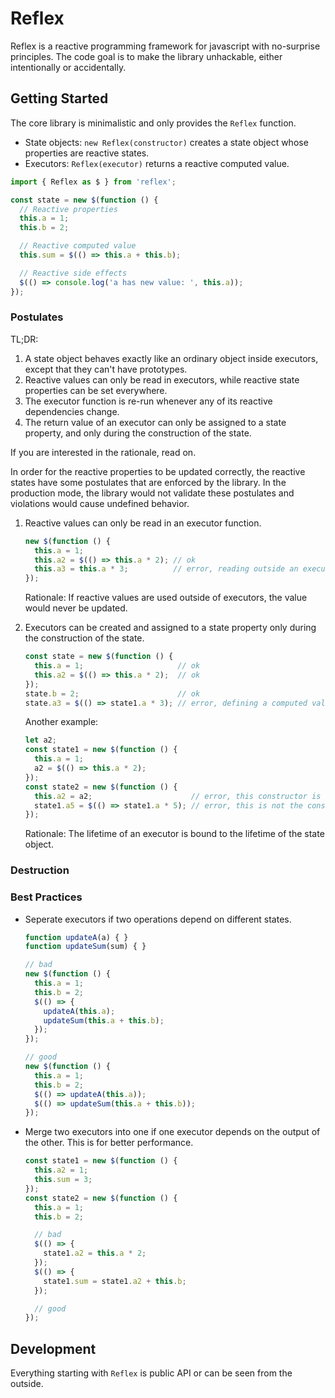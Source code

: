 # Reflex

Reflex is a reactive programming framework for javascript with no-surprise principles.
The code goal is to make the library unhackable, either intentionally or accidentally.

## Getting Started

The core library is minimalistic and only provides the `Reflex` function.

* State objects: `new Reflex(constructor)` creates a state object whose properties are reactive states.
* Executors: `Reflex(executor)` returns a reactive computed value.

```js
import { Reflex as $ } from 'reflex';

const state = new $(function () {
  // Reactive properties
  this.a = 1;
  this.b = 2;

  // Reactive computed value
  this.sum = $(() => this.a + this.b);

  // Reactive side effects
  $(() => console.log('a has new value: ', this.a));
});
```

### Postulates

TL;DR:

1. A state object behaves exactly like an ordinary object inside executors,
except that they can't have prototypes.
2. Reactive values can only be read in executors, while reactive state properties can be set everywhere.
3. The executor function is re-run whenever any of its reactive dependencies change.
3. The return value of an executor can only be assigned to a state property,
and only during the construction of the state.

If you are interested in the rationale, read on.

In order for the reactive properties to be updated correctly,
the reactive states have some postulates that are enforced by the library.
In the production mode, the library would not validate these postulates and violations would cause undefined behavior.

1. Reactive values can only be read in an executor function.

    ```js
    new $(function () {
      this.a = 1;
      this.a2 = $(() => this.a * 2); // ok
      this.a3 = this.a * 3;          // error, reading outside an executor
    });
    ```

    Rationale: If reactive values are used outside of executors, the value would never be updated.

2. Executors can be created and assigned to a state property only during the construction of the state.

    ```js
    const state = new $(function () {
      this.a = 1;                     // ok
      this.a2 = $(() => this.a * 2);  // ok
    });
    state.b = 2;                      // ok
    state.a3 = $(() => state1.a * 3); // error, defining a computed value outside of constructor
    ```

    Another example:

    ```js
    let a2;
    const state1 = new $(function () {
      this.a = 1;
      a2 = $(() => this.a * 2);
    });
    const state2 = new $(function () {
      this.a2 = a2;                      // error, this constructor is not the one that created a2
      state1.a5 = $(() => state1.a * 5); // error, this is not the constructor for state1
    });
    ```

    Rationale: The lifetime of an executor is bound to the lifetime of the state object.

### Destruction

### Best Practices

* Seperate executors if two operations depend on different states.

  ```js
  function updateA(a) { }
  function updateSum(sum) { }

  // bad
  new $(function () {
    this.a = 1;
    this.b = 2;
    $(() => {
      updateA(this.a);
      updateSum(this.a + this.b);
    });
  });

  // good
  new $(function () {
    this.a = 1;
    this.b = 2;
    $(() => updateA(this.a));
    $(() => updateSum(this.a + this.b));
  });
  ```

* Merge two executors into one if one executor depends on the output of the other. This is for better performance.

  ```js
  const state1 = new $(function () {
    this.a2 = 1;
    this.sum = 3;
  });
  const state2 = new $(function () {
    this.a = 1;
    this.b = 2;

    // bad
    $(() => {
      state1.a2 = this.a * 2;
    });
    $(() => {
      state1.sum = state1.a2 + this.b;
    });

    // good
  });
  ```

## Development

Everything starting with `Reflex` is public API or can be seen from the outside.
